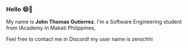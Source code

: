 ### Hello 😄👋


My name is **John Thomas Gutierrez**. I'm a Software Engineering student from IAcademy in Makati Philippines, 

Feel free to contact me in Discord! my user name is zerochhi
